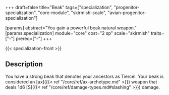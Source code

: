 +++
draft=false
title="Beak"
tags=["specialization", "progenitor-specialization", "core-module", "skirmish-scale", "avian-progenitor-specialization"]

[params]
  abstract="You gain a powerful beak natural weapon."
  [params.specialization]
    module="core"
    cost="2 sp"
    scale="skirmish"
    traits=["-"]
    prereq=["-"]
+++

{{< specialization-front >}}

## Description

You have a strong beak that denotes your ancestors as Tiercel. Your beak is considered an [ax]({{< ref "/core/ref/ax-archetype.md" >}}) weapon that deals 1d6 [S]({{< ref "/core/ref/damage-types.md#slashing" >}}) damage.

